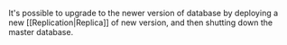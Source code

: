 It's possible to upgrade to the newer version of database by deploying a new [[Replication|Replica]] of new version, and then shutting down the master database.
